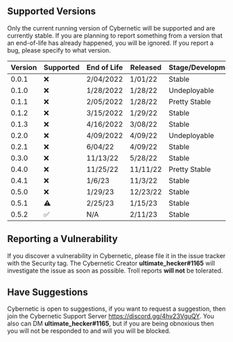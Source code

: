 ## Supported Versions

Only the current running version of Cybernetic will be supported and are currently stable. If
you are planning to report something from a version that an end-of-life has already happened, you 
will be ignored. If you report a bug, please specify to what version.

| Version | Supported          | End of Life | Released | Stage/Development |
| ------- | ------------------ | ----------- | -------- | ------------------|
| 0.0.1   | :x:                | 2/04/2022   | 1/01/22  | Stable            |
| 0.1.0   | :x:                | 1/28/2022   | 1/28/22  | Undeployable      |
| 0.1.1   | :x:                | 2/05/2022   | 1/28/22  | Pretty Stable     |
| 0.1.2   | :x:                | 3/15/2022   | 1/29/22  | Stable            |
| 0.1.3   | :x:                | 4/16/2022   | 3/08/22  | Stable            |
| 0.2.0   | :x:                | 4/09/2022   | 4/09/22  | Undeployable      |
| 0.2.1   | :x:                | 6/04/22     | 4/09/22  | Stable            |
| 0.3.0   | :x:                | 11/13/22    | 5/28/22  | Stable            |
| 0.4.0   | :x:                | 11/25/22    | 11/11/22 | Pretty Stable     |
| 0.4.1   | :x:                | 1/6/23      | 11/3/22  | Stable            |
| 0.5.0   | :x:                | 1/29/23     | 12/23/22 | Stable            |
| 0.5.1   | :warning:          | 2/25/23     | 1/15/23  | Stable            |
| 0.5.2   | :white_check_mark: | N/A         | 2/11/23  | Stable            |

## Reporting a Vulnerability

If you discover a vulnerability in Cybernetic, please file it in the issue tracker with the Security tag.
The Cybernetic Creator **ultimate_hecker#1165** will investigate the issue as soon as possible. Troll reports **will not** be tolerated.

## Have Suggestions

Cybernetic is open to suggestions, if you want to request a suggestion, then join the Cybernetic Support Server  https://discord.gg/4hv23VguQY.
You also can DM **ultimate_hecker#1165**, but if you are being obnoxious then you will not be responded to and will you will
be blocked.
